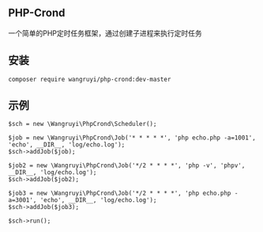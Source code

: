 ## PHP-Crond

一个简单的PHP定时任务框架，通过创建子进程来执行定时任务

## 安装
    composer require wangruyi/php-crond:dev-master

## 示例
```
$sch = new \Wangruyi\PhpCrond\Scheduler();

$job = new \Wangruyi\PhpCrond\Job('* * * * *', 'php echo.php -a=1001', 'echo', __DIR__, 'log/echo.log');
$sch->addJob($job);

$job2 = new \Wangruyi\PhpCrond\Job('*/2 * * * *', 'php -v', 'phpv', __DIR__, 'log/echo.log');
$sch->addJob($job2);

$job3 = new \Wangruyi\PhpCrond\Job('*/2 * * * *', 'php echo.php -a=3001', 'echo', __DIR__, 'log/echo.log');
$sch->addJob($job3);

$sch->run();
```